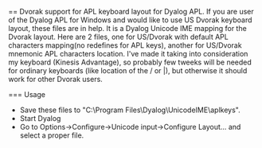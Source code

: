 == Dvorak support for APL keyboard layout for Dyalog APL.
If you are user of the Dyalog APL for Windows and would like to use US Dvorak keyboard layout, these files are in help. It is a Dyalog Unicode IME mapping for the Dvorak layout. Here are 2 files, one for US/Dvorak with default APL characters mapping(no redefines for APL keys), another for US/Dvorak mnemonic APL characters location. I've made it taking into consideration my keyboard (Kinesis Advantage), so probably few tweeks will be needed for ordinary keyboards (like location of the / or |), but otherwise it should work for other Dvorak users.

=== Usage
- Save these files to "C:\Program Files\Dyalog\UnicodeIME\aplkeys\".
- Start Dyalog
- Go to Options->Configure->Unicode input->Configure Layout… and select a proper file.

 


